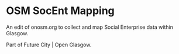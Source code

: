 # OSM SocEnt Mapping

An edit of onosm.org to collect and map Social Enterprise data within Glasgow. 

Part of Future City | Open Glasgow.
